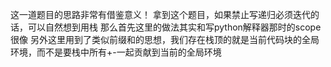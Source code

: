这一道题目的思路非常有借鉴意义！
拿到这个题目，如果禁止写递归必须迭代的话，可以自然想到用栈
那么首先这里的做法其实和写python解释器那时的scope很像
另外这里用到了类似前缀和的思想，我们存在栈顶的就是当前代码块的全局环境，而不是要栈中所有+-一起贡献到当前的全局环境